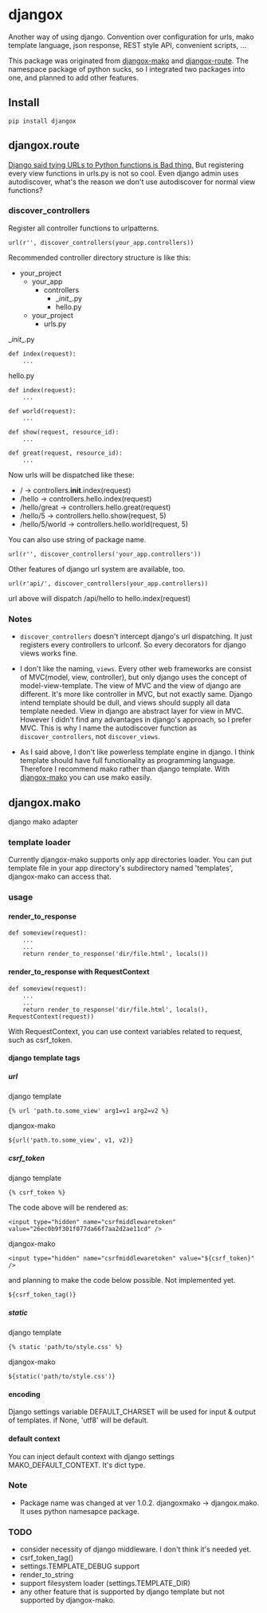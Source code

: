 # djangox
Another way of using django. Convention over configuration for urls, mako template language, json response, REST style API, convenient scripts, ...

This package was originated from [djangox-mako](http://github.com/youngrok/djangox-mako) and [djangox-route](http://github.com/youngrok/djangox-route). The namespace package of python sucks, so I integrated two packages into one, and planned to add other features.

## Install

	pip install djangox

## djangox.route
[Django said tying URLs to Python functions is Bad thing.](https://docs.djangoproject.com/en/dev/misc/design-philosophies/#id8) But registering every view functions in urls.py is not so cool. Even django admin uses autodiscover, what's the reason we don't use autodiscover for normal view functions?


### discover_controllers
Register all controller functions to urlpatterns.

    url(r'', discover_controllers(your_app.controllers))

Recommended controller directory structure is like this:

* your_project
  * your_app
    * controllers
      * \__init__.py
      * hello.py
  * your_project
    * urls.py
    
\__init__.py

	def index(request):
		...	

hello.py

	def index(request):
		...
		
	def world(request):
		...

	def show(request, resource_id):
		...		

	def great(request, resource_id):
		...

Now urls will be dispatched like these:

* / -> controllers.__init__.index(request)
* /hello -> controllers.hello.index(request)
* /hello/great -> controllers.hello.great(request)
* /hello/5 -> controllers.hello.show(request, 5)
* /hello/5/world -> controllers.hello.world(request, 5)

You can also use string of package name.

    url(r'', discover_controllers('your_app.controllers'))
    
Other features of django url system are available, too.

    url(r'api/', discover_controllers(your_app.controllers))

url above will dispatch /api/hello to hello.index(request)


### Notes
* `discover_controllers` doesn't intercept django's url dispatching. It just registers every controllers to urlconf. So every decorators for django views works fine.

* I don't like the naming, `views`. Every other web frameworks are consist of MVC(model, view, controller), but only django uses the concept of model-view-template. The view of MVC and the view of django are different. It's more like controller in MVC, but not exactly same. Django intend template should be dull, and views should supply all data template needed. View in django are abstract layer for view in MVC. However I didn't find any advantages in django's approach, so I prefer MVC. This is why I name the autodiscover function as `discover_controllers`, not `discover_views`.

* As I said above, I don't like powerless template engine in django. I think template should have full functionality as programming language. Therefore I recommend mako rather than django template. With [djangox-mako](https://github.com/youngrok/djangox-mako) you can use mako easily.


## djangox.mako
django mako adapter

### template loader
Currently djangox-mako supports only app directories loader. You can put template file in your app directory's subdirectory named 'templates', djangox-mako can access that.

### usage
#### render_to_response
	def someview(request):
	    ...
	    ...
        return render_to_response('dir/file.html', locals())
        
#### render_to_response with RequestContext
	def someview(request):
	    ...
	    ...
        return render_to_response('dir/file.html', locals(), RequestContext(request))

With RequestContext, you can use context variables related to request, such as csrf_token.

#### django template tags
##### url
django template

    {% url 'path.to.some_view' arg1=v1 arg2=v2 %}
    
djangox-mako

    ${url('path.to.some_view', v1, v2)}

##### csrf_token
django template
	
	{% csrf_token %}

The code above will be rendered as:

    <input type="hidden" name="csrfmiddlewaretoken" value="26ec0b9f301f077da66f7aa2d2ae11cd" />	
    
djangox-mako

    <input type="hidden" name="csrfmiddlewaretoken" value="${csrf_token}" />

and planning to make the code below possible. Not implemented yet.
    
    ${csrf_token_tag()}

##### static
django template

	{% static 'path/to/style.css' %}

djangox-mako

	${static('path/to/style.css')}

#### encoding
Django settings variable DEFAULT_CHARSET will be used for input & output of templates. if None, 'utf8' will be default.

#### default context
You can inject default context with django settings MAKO_DEFAULT_CONTEXT. It's dict type.

### Note
* Package name was changed at ver 1.0.2. djangoxmako -> djangox.mako. It uses python namesapce package.

### TODO
* consider necessity of django middleware. I don't think it's needed yet.
* csrf_token_tag()
* settings.TEMPLATE_DEBUG support
* render_to_string
* support filesystem loader (settings.TEMPLATE_DIR)
* any other feature that is supported by django template but not supported by djangox-mako.





